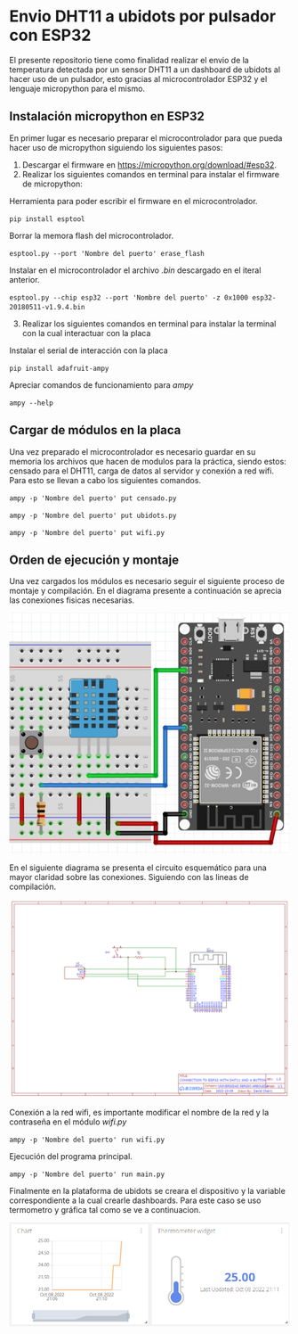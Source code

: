 # Envio DHT11 a ubidots por pulsador con ESP32
El presente repositorio tiene como finalidad realizar el envio de la temperatura detectada por un sensor DHT11 a un dashboard de ubidots al hacer uso de un pulsador, esto gracias al microcontrolador ESP32 y el lenguaje micropython para el mismo.

## Instalación micropython en ESP32
En primer lugar es necesario preparar el microcontrolador para que pueda hacer uso de micropython siguiendo los siguientes pasos:
1. Descargar el firmware en https://micropython.org/download/#esp32.
2. Realizar los siguientes comandos en terminal para instalar el firmware de micropython:

Herramienta para poder escribir el firmware en el microcontrolador.

`pip install esptool`

Borrar la memora flash del microcontrolador.

`esptool.py --port 'Nombre del puerto' erase_flash`

Instalar en el microcontrolador el archivo *.bin* descargado en el iteral anterior.

`esptool.py --chip esp32 --port 'Nombre del puerto' -z 0x1000 esp32-20180511-v1.9.4.bin`

3. Realizar los siguientes comandos en terminal para instalar la terminal con la cual interactuar con la placa

Instalar el serial de interacción con la placa

`pip install adafruit-ampy`

Apreciar comandos de funcionamiento para *ampy*

`ampy --help`

## Cargar de módulos en la placa
Una vez preparado el microcontrolador es necesario guardar en su memoria los archivos que hacen de modulos para la práctica, siendo estos: censado para el DHT11, carga de datos al servidor y conexión a red wifi. Para esto se llevan a cabo los siguientes comandos.

`ampy -p 'Nombre del puerto' put censado.py`

`ampy -p 'Nombre del puerto' put ubidots.py`

`ampy -p 'Nombre del puerto' put wifi.py`

## Orden de ejecución y montaje
Una vez cargados los módulos es necesario seguir el siguiente proceso de montaje y compilación. En el diagrama presente a continuación se aprecia las conexiones fisicas necesarias.

![esquematico](/img/Conexion_Fisica.png)

En el siguiente diagrama se presenta el circuito esquemático para una mayor claridad sobre las conexiones. Siguiendo con las lineas de compilación.

![circuito](/img/Schematic_esp32_ubidots_dth11.png)

Conexión a la red wifi, es importante modificar el nombre de la red y la contraseña en el módulo *wifi.py*

`ampy -p 'Nombre del puerto' run wifi.py`

Ejecución del programa principal.

`ampy -p 'Nombre del puerto' run main.py`

Finalmente en la plataforma de ubidots se creara el dispositivo y la variable correspondiente a la cual crearle dashboards. Para este caso se uso termometro y gráfica tal como se ve a continuacion.

![dashboards](/img/dashboards.png)

